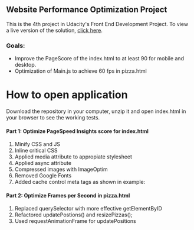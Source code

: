 ## Website Performance Optimization Project

This is the 4th project in Udacity's Front End Development Project. To view a live version of the solution, [click here](https://assadab.github.io/fend_optimization/).

### Goals:

- Improve the PageScore of the index.html to at least 90 for mobile and desktop.
- Optimization of Main.js to achieve 60 fps in pizza.html

# How to open application

Download the repository in your computer, unzip it and open index.html in your browser to see the working tests.

#### Part 1:  Optimize PageSpeed Insights score for index.html


1. Minify CSS and JS 
2. Inline critical CSS
3. Applied media attribute to appropiate stylesheet
4. Applied async attribute
5. Compressed images with ImageOptim
6. Removed Google Fonts
7. Added cache control meta tags as shown in example:

  <meta http-equiv="Cache-control" content="public"> 


 #### Part 2: Optimize Frames per Second in pizza.html

 1. Replaced querySelector with more effective getElementByID
 2. Refactored updatePostions() and resizePizzas();
 3. Used requestAnimationFrame for updatePositions






